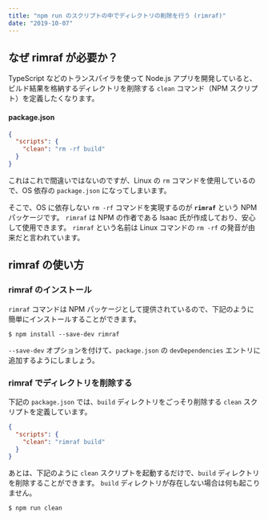 ```yaml
---
title: "npm run のスクリプトの中でディレクトリの削除を行う (rimraf)"
date: "2019-10-07"
---
```


なぜ rimraf が必要か？
----

TypeScript などのトランスパイラを使って Node.js アプリを開発していると、ビルド結果を格納するディレクトリを削除する `clean` コマンド（NPM スクリプト）を定義したくなります。

#### package.json

```json
{
  "scripts": {
    "clean": "rm -rf build"
  }
}
```

これはこれで間違いではないのですが、Linux の `rm` コマンドを使用しているので、OS 依存の `package.json` になってしまいます。

そこで、OS に依存しない `rm -rf` コマンドを実現するのが **`rimraf`** という NPM パッケージです。
`rimraf` は NPM の作者である Isaac 氏が作成しており、安心して使用できます。
`rimraf` という名前は Linux コマンドの `rm -rf` の発音が由来だと言われています。


rimraf の使い方
----

### rimraf のインストール

`rimraf` コマンドは NPM パッケージとして提供されているので、下記のように簡単にインストールすることができます。

```
$ npm install --save-dev rimraf
```

`--save-dev` オプションを付けて、`package.json` の `devDependencies` エントリに追加するようにしましょう。

### rimraf でディレクトリを削除する

下記の `package.json` では、`build` ディレクトリをごっそり削除する `clean` スクリプトを定義しています。

```json
{
  "scripts": {
    "clean": "rimraf build"
  }
}
```

あとは、下記のように `clean` スクリプトを起動するだけで、`build` ディレクトリを削除することができます。
`build` ディレクトリが存在しない場合は何も起こりません。

```
$ npm run clean
```

